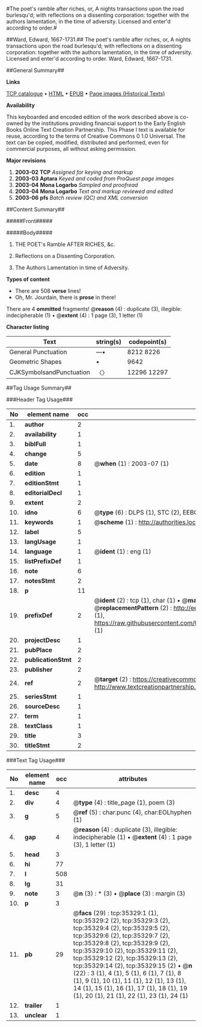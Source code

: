 #The poet's ramble after riches, or, A nights transactions upon the road burlesqu'd; with reflections on a dissenting corporation: together with the authors lamentation, in the time of adversity. Licensed and enter'd according to order.#

##Ward, Edward, 1667-1731.##
The poet's ramble after riches, or, A nights transactions upon the road burlesqu'd; with reflections on a dissenting corporation: together with the authors lamentation, in the time of adversity. Licensed and enter'd according to order.
Ward, Edward, 1667-1731.

##General Summary##

**Links**

[TCP catalogue](http://www.ota.ox.ac.uk/tcp/)  • 
[HTML](http://tei.it.ox.ac.uk/tcp/Texts-HTML/free/A67/A67514.html)  • 
[EPUB](http://tei.it.ox.ac.uk/tcp/Texts-EPUB/free/A67/A67514.epub) • 
[Page images (Historical Texts)](https://data.historicaltexts.jisc.ac.uk/view?pubId=eebo-99830868e&pageId=eebo-99830868e-35329-1)

**Availability**

This keyboarded and encoded edition of the
	       work described above is co-owned by the institutions
	       providing financial support to the Early English Books
	       Online Text Creation Partnership. This Phase I text is
	       available for reuse, according to the terms of Creative
	       Commons 0 1.0 Universal. The text can be copied,
	       modified, distributed and performed, even for
	       commercial purposes, all without asking permission.

**Major revisions**

1. __2003-02__ __TCP__ *Assigned for keying and markup*
1. __2003-03__ __Aptara__ *Keyed and coded from ProQuest page images*
1. __2003-04__ __Mona Logarbo__ *Sampled and proofread*
1. __2003-04__ __Mona Logarbo__ *Text and markup reviewed and edited*
1. __2003-06__ __pfs__ *Batch review (QC) and XML conversion*

##Content Summary##

#####Front#####

#####Body#####

1. THE
POET's Ramble
AFTER
RICHES, &c.

1. Reflections on a
Dissenting Corporation.

1. The Authors Lamentation in
time of Adversity.

**Types of content**

  * There are 508 **verse** lines!
  * Oh, Mr. Jourdain, there is **prose** in there!

There are 4 **ommitted** fragments! 
 @__reason__ (4) : duplicate (3), illegible: indecipherable (1)  •  @__extent__ (4) : 1 page (3), 1 letter (1)

**Character listing**


|Text|string(s)|codepoint(s)|
|---|---|---|
|General Punctuation|—•|8212 8226|
|Geometric Shapes|▪|9642|
|CJKSymbolsandPunctuation|〈〉|12296 12297|

##Tag Usage Summary##

###Header Tag Usage###

|No|element name|occ|attributes|
|---|---|---|---|
|1.|__author__|2||
|2.|__availability__|1||
|3.|__biblFull__|1||
|4.|__change__|5||
|5.|__date__|8| @__when__ (1) : 2003-07 (1)|
|6.|__edition__|1||
|7.|__editionStmt__|1||
|8.|__editorialDecl__|1||
|9.|__extent__|2||
|10.|__idno__|6| @__type__ (6) : DLPS (1), STC (2), EEBO-CITATION (1), PROQUEST (1), VID (1)|
|11.|__keywords__|1| @__scheme__ (1) : http://authorities.loc.gov/ (1)|
|12.|__label__|5||
|13.|__langUsage__|1||
|14.|__language__|1| @__ident__ (1) : eng (1)|
|15.|__listPrefixDef__|1||
|16.|__note__|6||
|17.|__notesStmt__|2||
|18.|__p__|11||
|19.|__prefixDef__|2| @__ident__ (2) : tcp (1), char (1)  •  @__matchPattern__ (2) : ([0-9\-]+):([0-9IVX]+) (1), (.+) (1)  •  @__replacementPattern__ (2) : http://eebo.chadwyck.com/downloadtiff?vid=$1&page=$2 (1), https://raw.githubusercontent.com/textcreationpartnership/Texts/master/tcpchars.xml#$1 (1)|
|20.|__projectDesc__|1||
|21.|__pubPlace__|2||
|22.|__publicationStmt__|2||
|23.|__publisher__|2||
|24.|__ref__|2| @__target__ (2) : https://creativecommons.org/publicdomain/zero/1.0/ (1), http://www.textcreationpartnership.org/docs/. (1)|
|25.|__seriesStmt__|1||
|26.|__sourceDesc__|1||
|27.|__term__|1||
|28.|__textClass__|1||
|29.|__title__|3||
|30.|__titleStmt__|2||


###Text Tag Usage###

|No|element name|occ|attributes|
|---|---|---|---|
|1.|__desc__|4||
|2.|__div__|4| @__type__ (4) : title_page (1), poem (3)|
|3.|__g__|5| @__ref__ (5) : char:punc (4), char:EOLhyphen (1)|
|4.|__gap__|4| @__reason__ (4) : duplicate (3), illegible: indecipherable (1)  •  @__extent__ (4) : 1 page (3), 1 letter (1)|
|5.|__head__|3||
|6.|__hi__|77||
|7.|__l__|508||
|8.|__lg__|31||
|9.|__note__|3| @__n__ (3) : * (3)  •  @__place__ (3) : margin (3)|
|10.|__p__|3||
|11.|__pb__|29| @__facs__ (29) : tcp:35329:1 (1), tcp:35329:2 (2), tcp:35329:3 (2), tcp:35329:4 (2), tcp:35329:5 (2), tcp:35329:6 (2), tcp:35329:7 (2), tcp:35329:8 (2), tcp:35329:9 (2), tcp:35329:10 (2), tcp:35329:11 (2), tcp:35329:12 (2), tcp:35329:13 (2), tcp:35329:14 (2), tcp:35329:15 (2)  •  @__n__ (22) : 3 (1), 4 (1), 5 (1), 6 (1), 7 (1), 8 (1), 9 (1), 10 (1), 11 (1), 12 (1), 13 (1), 14 (1), 15 (1), 16 (1), 17 (1), 18 (1), 19 (1), 20 (1), 21 (1), 22 (1), 23 (1), 24 (1)|
|12.|__trailer__|1||
|13.|__unclear__|1||
